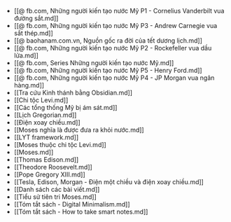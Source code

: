 - [[@ fb.com, Những người kiến tạo nước Mỹ P1 - Cornelius Vanderbilt vua đường sắt.md]]
- [[@ fb.com, Những người kiến tạo nước Mỹ P3 - Andrew Carnegie vua sắt thép.md]]
- [[@ baohanam.com.vn, Nguồn gốc ra đời của tết dương lịch.md]]
- [[@ fb.com, Những người kiến tạo nước Mỹ P2 - Rockefeller vua dầu lửa.md]]
- [[@ fb.com, Series Những người kiến tạo nước Mỹ.md]]
- [[@ fb.com, Những người kiến tạo nước Mỹ P5 - Henry Ford.md]]
- [[@ fb.com, Những người kiến tạo nước Mỹ P4 - JP Morgan vua ngân hàng.md]]
- [[Tra cứu Kinh thánh bằng Obsidian.md]]
- [[Chi tộc Levi.md]]
- [[Các tổng thống Mỹ bị ám sát.md]]
- [[Lịch Gregorian.md]]
- [[Điện xoay chiều.md]]
- [[Moses nghĩa là được đưa ra khỏi nước.md]]
- [[LYT framework.md]]
- [[Moses thuộc chi tộc Levi.md]]
- [[Moses.md]]
- [[Thomas Edison.md]]
- [[Theodore Roosevelt.md]]
- [[Pope Gregory XIII.md]]
- [[Tesla, Edison, Morgan - Điện một chiều và điện xoay chiều.md]]
- [[Danh sách các bài viết.md]]
- [[Tiểu sử tiên tri Moses.md]]
- [[Tóm tắt sách - Digital Minimalism.md]]
- [[Tóm tắt sách - How to take smart notes.md]]

